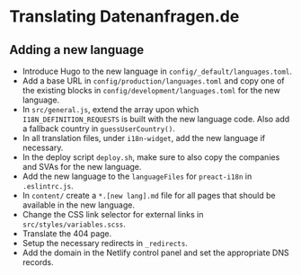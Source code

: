 # Translating Datenanfragen.de

## Adding a new language

* Introduce Hugo to the new language in `config/_default/languages.toml`.
* Add a base URL in `config/production/languages.toml` and copy one of the existing blocks in `config/development/languages.toml` for the new language.
* In `src/general.js`, extend the array upon which `I18N_DEFINITION_REQUESTS` is built with the new language code. Also add a fallback country in `guessUserCountry()`.
* In all translation files, under `i18n-widget`, add the new language if necessary.
* In the deploy script `deploy.sh`, make sure to also copy the companies and SVAs for the new language.
* Add the new language to the `languageFiles` for `preact-i18n` in `.eslintrc.js`.
* In `content/` create a `*.[new lang].md` file for all pages that should be available in the new language.
* Change the CSS link selector for external links in `src/styles/variables.scss`.
* Translate the 404 page.
* Setup the necessary redirects in `_redirects`.
* Add the domain in the Netlify control panel and set the appropriate DNS records.
